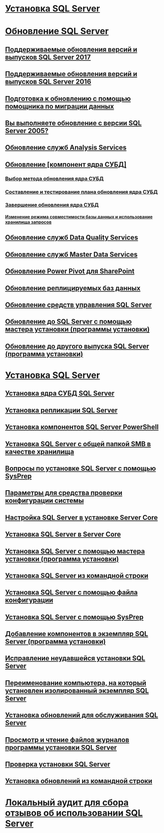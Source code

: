 # [Установка SQL Server](installation-for-sql-server.md)  
# [Обновление SQL Server](upgrade-sql-server.md)  
## [Поддерживаемые обновления версий и выпусков SQL Server 2017](supported-version-and-edition-upgrades-2017.md)  
## [Поддерживаемые обновления версий и выпусков SQL Server 2016](supported-version-and-edition-upgrades.md)  
## [Подготовка к обновлению с помощью помощника по миграции данных](prepare-for-upgrade-by-running-data-migration-assistant.md)  
## [Вы выполняете обновление с версии SQL Server 2005?](are-you-upgrading-from-sql-server-2005.md)  
## [Обновление служб Analysis Services](upgrade-analysis-services.md)  
## [Обновление [компонент ядра СУБД]](upgrade-database-engine.md)  
### [Выбор метода обновления ядра СУБД](choose-a-database-engine-upgrade-method.md)  
### [Составление и тестирование плана обновления ядра СУБД](plan-and-test-the-database-engine-upgrade-plan.md)  
### [Завершение обновления ядра СУБД](complete-the-database-engine-upgrade.md)  
#### [Изменение режима совместимости базы данных и использование хранилища запросов](change-the-database-compatibility-mode-and-use-the-query-store.md)  
## [Обновление служб Data Quality Services](upgrade-data-quality-services.md)  
## [Обновление служб Master Data Services](upgrade-master-data-services.md)  
## [Обновление Power Pivot для SharePoint](upgrade-power-pivot-for-sharepoint.md)  
## [Обновление реплицируемых баз данных](upgrade-replicated-databases.md)  
## [Обновление средств управления SQL Server](upgrade-sql-server-management-tools.md)  
## [Обновление до SQL Server с помощью мастера установки (программы установки)](upgrade-sql-server-using-the-installation-wizard-setup.md)  
## [Обновление до другого выпуска SQL Server (программа установки)](upgrade-to-a-different-edition-of-sql-server-setup.md)  
# [Установка SQL Server](install-sql-server.md)  
## [Установка ядра СУБД SQL Server](install-sql-server-database-engine.md)  
## [Установка репликации SQL Server](install-sql-server-replication.md)  
## [Установка компонентов SQL Server PowerShell](install-sql-server-powershell.md)  
## [Установка SQL Server с общей папкой SMB в качестве хранилища](install-sql-server-with-smb-fileshare-as-a-storage-option.md)  
## [Вопросы по установке SQL Server с помощью SysPrep](considerations-for-installing-sql-server-using-sysprep.md)  
## [Параметры для средства проверки конфигурации системы](check-parameters-for-the-system-configuration-checker.md)  
## [Настройка SQL Server в установке Server Core](configure-sql-server-on-a-server-core-installation.md)  
## [Установка SQL Server в Server Core](install-sql-server-on-server-core.md)  
## [Установка SQL Server с помощью мастера установки (программа установки)](install-sql-server-from-the-installation-wizard-setup.md)
## [Установка SQL Server из командной строки](install-sql-server-2016-from-the-command-prompt.md)  
## [Установка SQL Server с помощью файла конфигурации](install-sql-server-2016-using-a-configuration-file.md)  
## [Установка SQL Server с помощью SysPrep](install-sql-server-using-sysprep.md)  
## [Добавление компонентов в экземпляр SQL Server (программа установки)](add-features-to-an-instance-of-sql-server-2016-setup.md)  
## [Исправление неудавшейся установки SQL Server](repair-a-failed-sql-server-installation.md)  
## [Переименование компьютера, на который установлен изолированный экземпляр SQL Server](rename-a-computer-that-hosts-a-stand-alone-instance-of-sql-server.md)  
## [Установка обновлений для обслуживания SQL Server](install-sql-server-servicing-updates.md)  
## [Просмотр и чтение файлов журналов программы установки SQL Server](view-and-read-sql-server-setup-log-files.md)  
## [Проверка установки SQL Server](validate-a-sql-server-installation.md)  
## [Установка обновлений из командной строки](installing-updates-from-the-command-prompt.md)  
# [Локальный аудит для сбора отзывов об использовании SQL Server](local-audit-for-sql-server-usage-feedback-collection.md)  
